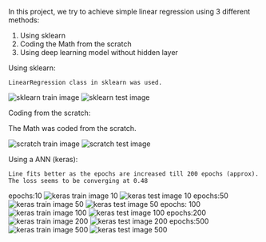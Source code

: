 In this project, we try to achieve simple linear regression using 3 different methods:
  1. Using sklearn
  2. Coding the Math from the scratch
  3. Using deep learning model without hidden layer
  

Using sklearn:

    LinearRegression class in sklearn was used. 


![sklearn train image](/images/sklearn_train.png) 
![sklearn test image](/images/sklearn_test.png)


Coding from the scratch:

  The Math was coded from the scratch.
  
![scratch train image](/images/scratch_train.png)
![scratch test image](/images/scratch_test.png)


Using a ANN (keras):
    
    Line fits better as the epochs are increased till 200 epochs (approx). The loss seems to be converging at 0.48
    
epochs:10
![keras train image 10](/images/keras_train_10.png)
![keras test image 10](/images/keras_train_10.png)
epochs:50
![keras train image 50](/images/keras_train_50.png)
![keras test image 50](/images/keras_train_50.png)
epochs: 100
![keras train image 100](/images/keras_train_100.png)
![keras test image 100](/images/keras_train_100.png)
epochs:200
![keras train image 200](/images/keras_train_200.png)
![keras test image 200](/images/keras_train_200.png)
epochs:500
![keras train image 500](/images/keras_train_500.png)
![keras test image 500](/images/keras_train_500.png)
